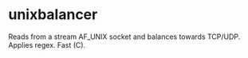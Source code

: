 # unixbalancer
Reads from a stream AF_UNIX socket and balances towards TCP/UDP. Applies regex. Fast (C).
